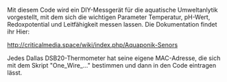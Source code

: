 Mit diesem Code wird ein DIY-Messgerät für die aquatische Umweltanlytik vorgestellt, mit dem sich die wichtigen Parameter Temperatur, pH-Wert, Redoxpotential und Leitfähigkeit messen lassen. Die Dokumentation findet ihr Hier:

http://criticalmedia.space/wiki/index.php/Aquaponik-Senors

Jedes Dallas DSB20-Thermometer hat seine eigene MAC-Adresse, die sich mit dem Skript "One_Wire_..." bestimmen und dann in den Code eintragen lässt.


